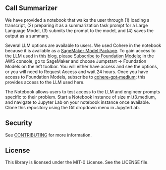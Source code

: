 ## Call Summarizer 

We have provided a notebook that walks the user through (1) loading a transcript, (2) preparing it as a summarization task prompt for a Large Language Model, (3) submits the prompt to the model, and (4) saves the output as a summary. 

Several LLM options are available to users. We used Cohere in the notebook because it is available as a [SageMaker Model Package](https://aws.amazon.com/blogs/machine-learning/cohere-brings-language-ai-to-amazon-sagemaker/). To gain access to the LLM used in this blog, please [Subscribe to Foundation Models](https://aws.amazon.com/sagemaker/jumpstart/getting-started/); in the AWS console, go to SageMaker and choose Jumpstart -> Foundation Models on the left toolbar. You will either have access and see the options, or you will need to Request Access and wait 24 hours. Once you have access to Foundation Models, subscribe to [cohere-gpt-medium](https://aws.amazon.com/marketplace/pp/prodview-6dmzzso5vu5my); this provides access to the LLM used here.

The Notebook allows users to test access to the LLM and engineer prompts specific to their problem. Start a Notebook Instance of size ml.t3.medium, and navigate to Jupyter Lab on your notebook instance once available. Clone this repository using the Git dropdown menu in JupyterLab.


## Security

See [CONTRIBUTING](CONTRIBUTING.md#security-issue-notifications) for more information.

## License

This library is licensed under the MIT-0 License. See the LICENSE file.

